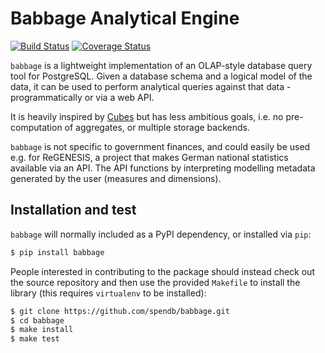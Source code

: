 # Babbage Analytical Engine

[![Build Status](https://travis-ci.org/spendb/babbage.svg?branch=master)](https://travis-ci.org/spendb/babbage)
[![Coverage Status](https://coveralls.io/repos/spendb/babbage/badge.svg?branch=master&service=github)](https://coveralls.io/github/spendb/babbage?branch=master)


``babbage`` is a lightweight implementation of an OLAP-style database
query tool for PostgreSQL. Given a database schema and a logical model
of the data, it can be used to perform analytical queries against that
data - programmatically or via a web API.

It is heavily inspired by [Cubes](http://cubes.databrewery.org/) but
has less ambitious goals, i.e. no pre-computation of aggregates, or
multiple storage backends.

``babbage`` is not specific to government finances, and could easily be used e.g. for ReGENESIS, a project that makes German national statistics available via an API. The API functions by interpreting modelling metadata generated by the user (measures and dimensions).

## Installation and test

``babbage`` will normally included as a PyPI dependency, or installed via
``pip``:

```bash
$ pip install babbage
```

People interested in contributing to the package should instead check out the
source repository and then use the provided ``Makefile`` to install the
library (this requires ``virtualenv`` to be installed):

```bash
$ git clone https://github.com/spendb/babbage.git
$ cd babbage
$ make install
$ make test
```
